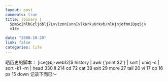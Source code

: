 ```yaml
--- 
layout: post
comments: true
title: !binary |
  5pmSc2hlbGzljoblj7LvvIznnIvnnIvlk6rkuKrkvb/nlKjnjofmnIDpq5jv
  vIE=

date: "2008-10-20"
link: false
categories: life
---
```

晒历史的脚本：
[ice@bj-web12]$ history | awk {'print $2'} | sort | uniq -c | sort -k1 -rn | head
330 ll
214 cd
72 cat
38 exit
29 more
27 tail
20 vi
17 cp
16 ps
15 down
记录下而已～
